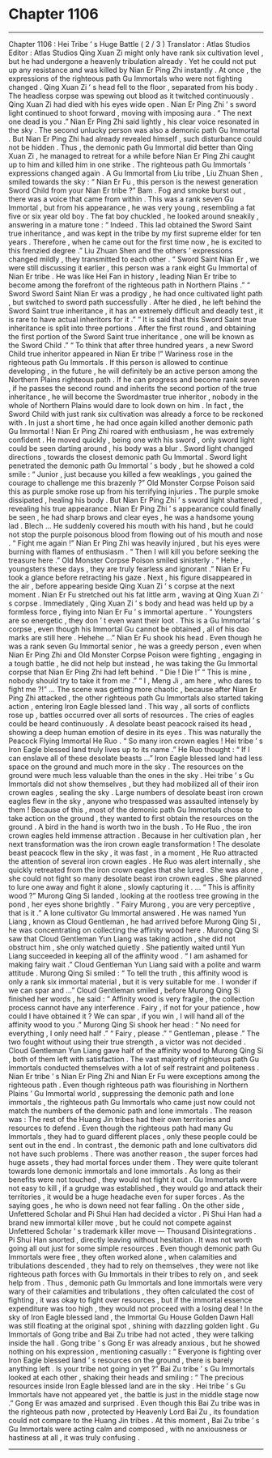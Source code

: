 
# Chapter 1106


---

Chapter 1106 : Hei Tribe ’ s Huge Battle ( 2 / 3 )
Translator :
Atlas Studios
Editor :
Atlas Studios
Qing Xuan Zi might only have rank six cultivation level , but he had undergone a heavenly tribulation already . Yet he could not put up any resistance and was killed by Nian Er Ping Zhi instantly .
At once , the expressions of the righteous path Gu Immortals who were not fighting changed .
Qing Xuan Zi ’ s head fell to the floor , separated from his body .
The headless corpse was spewing out blood as it twitched continuously .
Qing Xuan Zi had died with his eyes wide open .
Nian Er Ping Zhi ’ s sword light continued to shoot forward , moving with imposing aura .
“ The next one dead is you .” Nian Er Ping Zhi said lightly , his clear voice resonated in the sky .
The second unlucky person was also a demonic path Gu Immortal .
But Nian Er Ping Zhi had already revealed himself , such disturbance could not be hidden .
Thus , the demonic path Gu Immortal did better than Qing Xuan Zi , he managed to retreat for a while before Nian Er Ping Zhi caught up to him and killed him in one strike .
The righteous path Gu Immortals ’ expressions changed again .
A Gu Immortal from Liu tribe , Liu Zhuan Shen , smiled towards the sky : “ Nian Er Fu , this person is the newest generation Sword Child from your Nian Er tribe ?”
Bam .
Fog and smoke burst out , there was a voice that came from within .
This was a rank seven Gu Immortal , but from his appearance , he was very young , resembling a fat five or six year old boy .
The fat boy chuckled , he looked around sneakily , answering in a mature tone : “ Indeed . This lad obtained the Sword Saint true inheritance , and was kept in the tribe by my first supreme elder for ten years . Therefore , when he came out for the first time now , he is excited to this frenzied degree .”
Liu Zhuan Shen and the others ’ expressions changed mildly , they transmitted to each other .
“ Sword Saint Nian Er , we were still discussing it earlier , this person was a rank eight Gu Immortal of Nian Er tribe . He was like Hei Fan in history , leading Nian Er tribe to become among the forefront of the righteous path in Northern Plains .”
“ Sword Sword Saint Nian Er was a prodigy , he had once cultivated light path , but switched to sword path successfully . After he died , he left behind the Sword Saint true inheritance , it has an extremely difficult and deadly test , it is rare to have actual inheritors for it .”
“ It is said that this Sword Saint true inheritance is split into three portions . After the first round , and obtaining the first portion of the Sword Saint true inheritance , one will be known as the Sword Child .”
“ To think that after three hundred years , a new Sword Child true inheritor appeared in Nian Er tribe !”
Wariness rose in the righteous path Gu Immortals .
If this person is allowed to continue developing , in the future , he will definitely be an active person among the Northern Plains righteous path . If he can progress and become rank seven , if he passes the second round and inherits the second portion of the true inheritance , he will become the Swordmaster true inheritor , nobody in the whole of Northern Plains would dare to look down on him .
In fact , the Sword Child with just rank six cultivation was already a force to be reckoned with .
In just a short time , he had once again killed another demonic path Gu Immortal !
Nian Er Ping Zhi roared with enthusiasm , he was extremely confident . He moved quickly , being one with his sword , only sword light could be seen darting around , his body was a blur .
Sword light changed directions , towards the closest demonic path Gu Immortal .
Sword light penetrated the demonic path Gu Immortal ’ s body , but he showed a cold smile : “ Junior , just because you killed a few weaklings , you gained the courage to challenge me this brazenly ?”
Old Monster Corpse Poison said this as purple smoke rose up from his terrifying injuries .
The purple smoke dissipated , healing his body .
But Nian Er Ping Zhi ’ s sword light shattered , revealing his true appearance .
Nian Er Ping Zhi ’ s appearance could finally be seen , he had sharp brows and clear eyes , he was a handsome young lad .
Blech …
He suddenly covered his mouth with his hand , but he could not stop the purple poisonous blood from flowing out of his mouth and nose .
“ Fight me again !” Nian Er Ping Zhi was heavily injured , but his eyes were burning with flames of enthusiasm .
“ Then I will kill you before seeking the treasure here .” Old Monster Corpse Poison smiled sinisterly .
“ Hehe , youngsters these days , they are truly fearless and ignorant .” Nian Er Fu took a glance before retracting his gaze .
Next , his figure disappeared in the air , before appearing beside Qing Xuan Zi ’ s corpse at the next moment .
Nian Er Fu stretched out his fat little arm , waving at Qing Xuan Zi ’ s corpse .
Immediately , Qing Xuan Zi ’ s body and head was held up by a formless force , flying into Nian Er Fu ’ s immortal aperture .
“ Youngsters are so energetic , they don ’ t even want their loot . This is a Gu Immortal ’ s corpse , even though his Immortal Gu cannot be obtained , all of his dao marks are still here . Hehehe …” Nian Er Fu shook his head .
Even though he was a rank seven Gu Immortal senior , he was a greedy person , even when Nian Er Ping Zhi and Old Monster Corpse Poison were fighting , engaging in a tough battle , he did not help but instead , he was taking the Gu Immortal corpse that Nian Er Ping Zhi had left behind .
“ Die ! Die !”
“ This is mine , nobody should try to take it from me .”
“ I , Meng Ji , am here , who dares to fight me ?!”
…
The scene was getting more chaotic , because after Nian Er Ping Zhi attacked , the other righteous path Gu Immortals also started taking action , entering Iron Eagle blessed land . This way , all sorts of conflicts rose up , battles occurred over all sorts of resources .
The cries of eagles could be heard continuously .
A desolate beast peacock raised its head , showing a deep human emotion of desire in its eyes .
This was naturally the Peacock Flying Immortal He Ruo .
“ So many iron crown eagles ! Hei tribe ’ s Iron Eagle blessed land truly lives up to its name .” He Ruo thought : “ If I can enslave all of these desolate beasts …”
Iron Eagle blessed land had less space on the ground and much more in the sky . The resources on the ground were much less valuable than the ones in the sky .
Hei tribe ’ s Gu Immortals did not show themselves , but they had mobilized all of their iron crown eagles , sealing the sky .
Large numbers of desolate beast iron crown eagles flew in the sky , anyone who trespassed was assaulted intensely by them !
Because of this , most of the demonic path Gu Immortals chose to take action on the ground , they wanted to first obtain the resources on the ground .
A bird in the hand is worth two in the bush .
To He Ruo , the iron crown eagles held immense attraction .
Because in her cultivation plan , her next transformation was the iron crown eagle transformation !
The desolate beast peacock flew in the sky , it was fast , in a moment , He Ruo attracted the attention of several iron crown eagles .
He Ruo was alert internally , she quickly retreated from the iron crown eagles that she lured .
She was alone , she could not fight so many desolate beast iron crown eagles .
She planned to lure one away and fight it alone , slowly capturing it .
…
“ This is affinity wood ?” Murong Qing Si landed , looking at the rootless tree growing in the pond , her eyes shone brightly .
“ Fairy Murong , you are very perceptive , that is it .” A lone cultivator Gu Immortal answered .
He was named Yun Liang , known as Cloud Gentleman , he had arrived before Murong Qing Si , he was concentrating on collecting the affinity wood here .
Murong Qing Si saw that Cloud Gentleman Yun Liang was taking action , she did not obstruct him , she only watched quietly .
She patiently waited until Yun Liang succeeded in keeping all of the affinity wood .
“ I am ashamed for making fairy wait .” Cloud Gentleman Yun Liang said with a polite and warm attitude .
Murong Qing Si smiled : “ To tell the truth , this affinity wood is only a rank six immortal material , but it is very suitable for me . I wonder if we can spar and …”
Cloud Gentleman smiled , before Murong Qing Si finished her words , he said : “ Affinity wood is very fragile , the collection process cannot have any interference . Fairy , if not for your patience , how could I have obtained it ? We can spar , if you win , I will hand all of the affinity wood to you .”
Murong Qing Si shook her head : “ No need for everything , I only need half .”
“ Fairy , please .”
“ Gentleman , please .”
The two fought without using their true strength , a victor was not decided .
Cloud Gentleman Yun Liang gave half of the affinity wood to Murong Qing Si , both of them left with satisfaction .
The vast majority of righteous path Gu Immortals conducted themselves with a lot of self restraint and politeness .
Nian Er tribe ’ s Nian Er Ping Zhi and Nian Er Fu were exceptions among the righteous path .
Even though righteous path was flourishing in Northern Plains ’ Gu Immortal world , suppressing the demonic path and lone immortals , the righteous path Gu Immortals who came just now could not match the numbers of the demonic path and lone immortals .
The reason was : The rest of the Huang Jin tribes had their own territories and resources to defend . Even though the righteous path had many Gu Immortals , they had to guard different places , only these people could be sent out in the end .
In contrast , the demonic path and lone cultivators did not have such problems .
There was another reason , the super forces had huge assets , they had mortal forces under them . They were quite tolerant towards lone demonic immortals and lone immortals . As long as their benefits were not touched , they would not fight it out .
Gu Immortals were not easy to kill , if a grudge was established , they would go and attack their territories , it would be a huge headache even for super forces .
As the saying goes , he who is down need not fear falling .
On the other side , Unfettered Scholar and Pi Shui Han had decided a victor .
Pi Shui Han had a brand new immortal killer move , but he could not compete against Unfettered Scholar ’ s trademark killer move — Thousand Disintegrations .
Pi Shui Han snorted , directly leaving without hesitation .
It was not worth going all out just for some simple resources .
Even though demonic path Gu Immortals were free , they often worked alone , when calamities and tribulations descended , they had to rely on themselves , they were not like righteous path forces with Gu Immortals in their tribes to rely on , and seek help from .
Thus , demonic path Gu Immortals and lone immortals were very wary of their calamities and tribulations , they often calculated the cost of fighting , it was okay to fight over resources , but if the immortal essence expenditure was too high , they would not proceed with a losing deal !
In the sky of Iron Eagle blessed land , the Immortal Gu House Golden Dawn Hall was still floating at the original spot , shining with dazzling golden light .
Gu Immortals of Gong tribe and Bai Zu tribe had not acted , they were talking inside the hall .
Gong tribe ’ s Gong Er was already anxious , but he showed nothing on his expression , mentioning casually : “ Everyone is fighting over Iron Eagle blessed land ’ s resources on the ground , there is barely anything left . Is your tribe not going in yet ?”
Bai Zu tribe ’ s Gu Immortals looked at each other , shaking their heads and smiling : “ The precious resources inside Iron Eagle blessed land are in the sky . Hei tribe ’ s Gu Immortals have not appeared yet , the battle is just in the middle stage now .”
Gong Er was amazed and surprised .
Even though this Bai Zu tribe was in the righteous path now , protected by Heavenly Lord Bai Zu , its foundation could not compare to the Huang Jin tribes .
At this moment , Bai Zu tribe ’ s Gu Immortals were acting calm and composed , with no anxiousness or hastiness at all , it was truly confusing .

---

